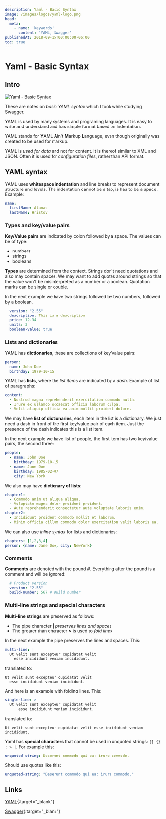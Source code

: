 ```yaml
---
description: Yaml - Basic Syntax
image: /images/logos/yaml-logo.png
head:
  meta:
    - name: 'keywords'
      content: 'YAML, Swagger'
publishedAt: 2018-09-15T00:00:00-06:00
toc: true
---
```

# Yaml - Basic Syntax

## Intro

![Yaml - Basic Syntax](/images/logos/yaml-logo.png)

These are notes on _basic YAML syntax_ which I took while studying Swagger.

YAML is used by many systems and programing languages. It is easy to write and understand and has simple format based on indentation.

YAML stands for **Y**AML **A**in't **M**arkup **L**anguage, even though originally was created to be used for markup.

YAML is _used for data_ and not for content. It is thereof similar to XML and JSON. Often it is used for _configuration files_, rather than API format.

## YAML syntax

YAML uses **whitespace indentation** and line breaks to represent document structure and levels. The indentation cannot be a tab, is has to be a space. Example:

```yaml
name:
  firstName: Atanas
  lastName: Hristov
```

### Types and key/value pairs

**Key/Value pairs** are indicated by colon followed by a space. The values can be of type:

- numbers
- strings
- booleans

**Types** are determined from the context. Strings don't need quotations and also may contain spaces. We may want to add quotes around strings so that the value won't be misinterpreted as a number or a boolean. Quotation marks can be single or double.

In the next example we have two strings followed by two numbers, followed by a boolean.

```yaml
  version: "2.55"
  description: This is a description
  price: 12.34
  units: 3
  boolean-value: true
```

### Lists and dictionaries

YAML has **dictionaries**, these are collections of key/value pairs:

```yaml
person:
  name: John Doe
  birthday: 1979-10-15
```

YAML has **lists**, where the _list items_ are indicated by a _dash_. Example of list of paragraphs:

```yaml
content:
  - Nostrud magna reprehenderit exercitation commodo nulla.
  - Irure ex ullamco occaecat officia laborum culpa.
  - Velit aliquip officia ea anim mollit proident dolore.
```

We may have **list of dictionaries**, each item in the list is a dictionary. We just need a dash in front of the first key/value pair of each item. Just the presence of the dash indicates this is a list item.

In the next example we have list of people, the first item has two key/value pairs, the second three:

```yaml
people:
  - name: John Doe
    birthday: 1979-10-15
  - name: Jane Doe
    birthday: 1985-02-07
    city: New York
```

We also may have **dictionary of lists**:

```yaml
chapter1:
  - Commodo anim ut aliqua aliqua.
  - Voluptate magna dolor proident proident.
  - Aute reprehenderit consectetur aute voluptate laboris enim.
chapter2:
  - Incididunt proident commodo mollit et laborum.
  - Minim officia cillum commodo dolor exercitation velit laboris ea.
```

We can also use _inline syntax_ for lists and dictionaries:

```yaml
chapters: [1,2,3,4]
person: {name: Jane Doe, city: NewYork}
```

### Comments

**Comments** are denoted with the pound **#**. Everything after the pound is a comment and will be ignored:

```yaml
  # Product version
  version: "2.55"
  build-number: 567 # Build number
```

### Multi-line strings and special characters

**Multi-line strings** are preserved as follows:

- The pipe character **|** _preserves lines and spaces_
- The greater than character **>** is used to _fold lines_

In the next example the pipe preserves the lines and spaces. This:

```yaml
multi-line: |
  Ut velit sunt excepteur cupidatat velit
    esse incididunt veniam incididunt.
```

translated to:

```text
Ut velit sunt excepteur cupidatat velit
  esse incididunt veniam incididunt.
```

And here is an example with folding lines. This:

```yaml
single-line: >
  Ut velit sunt excepteur cupidatat velit
      esse incididunt veniam incididunt.
```

translated to:

```text
Ut velit sunt excepteur cupidatat velit esse incididunt veniam incididunt.
```

Yaml has **special characters** that cannot be used in unquoted strings: `[] {} : > |`. For example this:

```yaml
unquoted-string: Deserunt commodo qui ea: irure commodo.
```

Should use quotes like this:

```yaml
unquoted-string: "Deserunt commodo qui ea: irure commodo."
```

## Links

[YAML](https://yaml.org/){:target="_blank"}

[Swagger](https://swagger.io/){:target="_blank"}
